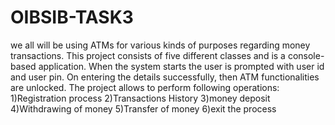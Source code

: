 # OIBSIB-TASK3
we all will be using ATMs for various kinds of purposes regarding money transactions. This project consists of five different classes and is a console-based application. When the system starts the user is prompted with user id and user pin. On entering the details successfully, then ATM functionalities are unlocked. The project allows to perform following operations:
1)Registration process 
2)Transactions History
3)money deposit
4)Withdrawing of money
5)Transfer of money 
6)exit the process
